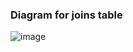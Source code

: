### Diagram for joins table
![image](https://git.generalassemb.ly/storage/user/3667/files/6eb6872a-9d39-11e7-9a47-fc574d52244d)
